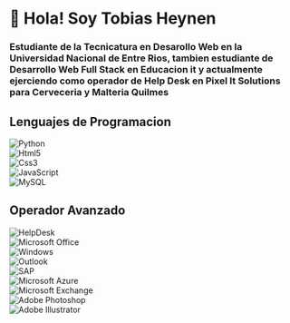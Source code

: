 # 👋 Hola! Soy Tobias Heynen
### Estudiante de la Tecnicatura en Desarollo Web en la Universidad Nacional de Entre Rios, tambien estudiante de Desarrollo Web Full Stack en Educacion it y actualmente ejerciendo como operador de Help Desk en Pixel It Solutions para Cerveceria y Malteria Quilmes

## Lenguajes de Programacion

![Python](https://img.shields.io/badge/Python-3776AB?style=for-the-badge&logo=python&logoColor=white&labelColor=101010)</br>
![Html5](https://img.shields.io/badge/Html5-E34F26?style=for-the-badge&logo=html5&logoColor=white&labelColor=101010)</br>
![Css3](https://img.shields.io/badge/Css3-1572B6?style=for-the-badge&logo=Css3&logoColor=white&labelColor=101010)</br>
![JavaScript](https://img.shields.io/badge/JavaScript-F7DF1E?style=for-the-badge&logo=JavaScript&logoColor=white&labelColor=101010)</br>
![MySQL](https://img.shields.io/badge/MySQL-4479A1?style=for-the-badge&logo=MySQL&logoColor=white&labelColor=101010)</br>

## Operador Avanzado

![HelpDesk](https://img.shields.io/badge/HelpDesk-FFD000?style=for-the-badge&logo=HelpDesk&logoColor=white&labelColor=101010)</br>
![Microsoft Office](https://img.shields.io/badge/MicrosoftOffice-D83B01?style=for-the-badge&logo=microsoftoffice&logoColor=white&labelColor=101010)</br>
![Windows](https://img.shields.io/badge/Windows-0078D6?style=for-the-badge&logo=windows&logoColor=white&labelColor=101010)</br>
![Outlook](https://img.shields.io/badge/Outlook-0078D4?style=for-the-badge&logo=outlook&logoColor=white&labelColor=101010)</br>
![SAP](https://img.shields.io/badge/SAP-0FAAFF?style=for-the-badge&logo=sap&logoColor=white&labelColor=101010)</br>
![Microsoft Azure](https://img.shields.io/badge/MicrosoftAzure-0078D4?style=for-the-badge&logo=microsoftAzure&logoColor=white&labelColor=101010)</br>
![Microsoft Exchange](https://img.shields.io/badge/MicrosoftExchange-0078D4?style=for-the-badge&logo=microsoftexchange&logoColor=white&labelColor=101010)</br>
![Adobe Photoshop](https://img.shields.io/badge/AdobePhotoshop-31A8FF?style=for-the-badge&logo=AdobePhotoshop&logoColor=white&labelColor=101010)</br>
![Adobe Illustrator](https://img.shields.io/badge/AdobeIllustrator-FF9A00?style=for-the-badge&logo=AdobeIllustrator&logoColor=white&labelColor=101010)</br>


